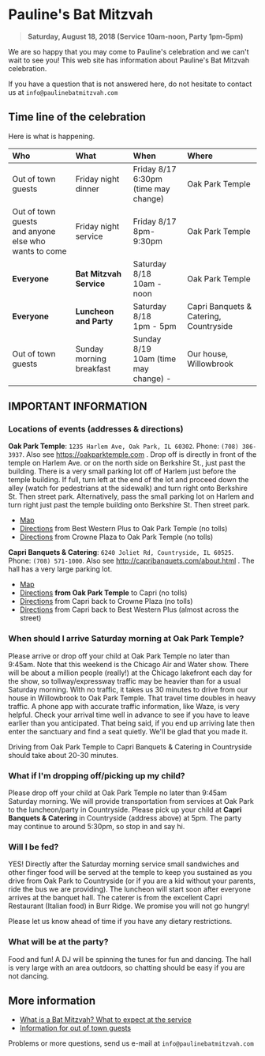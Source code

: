 # Pauline's Bat Mitzvah

> **Saturday, August 18, 2018 (Service 10am-noon, Party 1pm-5pm)**

We are so happy that you may come to Pauline's celebration and we can't wait to see you! This web site has information about Pauline's Bat Mitzvah celebration. 

If you have a question that is not answered here, do not hesitate to contact us at `info@paulinebatmitzvah.com`

## Time line of the celebration

Here is what is happening. 

| Who   | What   | When    | Where   |
|:-------|:------|:--------|:--------|
| Out of town guests |  Friday night dinner | Friday 8/17 <BR/> 6:30pm (time may change)| Oak Park Temple |
| Out of town guests <BR/> and anyone else who wants to come| Friday night service | Friday 8/17 <BR/> 8pm-9:30pm | Oak Park Temple | 
| **Everyone** | **Bat Mitzvah Service** | Saturday 8/18 <BR/> 10am - noon | Oak Park Temple | 
| **Everyone** | **Luncheon and Party** | Saturday 8/18 <BR/> 1pm - 5pm | Capri Banquets & Catering, Countryside | 
| Out of town guests | Sunday morning breakfast | Sunday 8/19 <BR/> 10am (time may change) -  | Our house, Willowbrook | 

## IMPORTANT INFORMATION

### Locations of events (addresses & directions)

**Oak Park Temple**: `1235 Harlem Ave, Oak Park, IL 60302`. Phone: `(708) 386-3937`. Also see https://oakparktemple.com . Drop off is directly in front of the temple on Harlem Ave. or on the north side on Berkshire St., just past the building. There is a very small parking lot off of Harlem just before the temple building. If full, turn left at the end of the lot and proceed down the alley (watch for pedestrians at the sidewalk) and turn right onto Berkshire St. Then street park. Alternatively, pass the small parking lot on Harlem and turn right just past the temple building onto Berkshire St. Then street park. 
- [Map](https://www.google.com/maps/place/Oak+Park+Temple/@41.9027412,-87.8071949,17z/data=!3m1!4b1!4m5!3m4!1s0x880fcb321af07a6b:0xb064a1520bd6d3fb!8m2!3d41.9027372!4d-87.8050062)
- [Directions](https://www.google.com/maps/dir/Best+Western+Plus+Chicagoland+-+Countryside,+Joliet+Road,+Countryside,+IL/Oak+Park+Temple,+1235+Harlem+Ave,+Oak+Park,+IL+60302/@41.8397401,-87.9136227,12z/data=!3m1!4b1!4m16!4m15!1m5!1m1!1s0x880e4835b8d4f883:0x5e6eedb10146be0b!2m2!1d-87.8730132!2d41.777754!1m5!1m1!1s0x880fcb321af07a6b:0xb064a1520bd6d3fb!2m2!1d-87.8050062!2d41.9027372!2m1!2b1!3e0) from Best Western Plus to Oak Park Temple (no tolls)
- [Directions](https://www.google.com/maps/dir/Crowne+Plaza+Chicago+SW+-+Burr+Ridge,+S+Frontage+Road,+Burr+Ridge,+IL/Oak+Park+Temple,+1235+Harlem+Ave,+Oak+Park,+IL+60302/@41.8246462,-87.9511171,12z/data=!3m1!4b1!4m16!4m15!1m5!1m1!1s0x880e48babe2fc1f3:0x5e66b2dbb4a574e3!2m2!1d-87.9215302!2d41.7534609!1m5!1m1!1s0x880fcb321af07a6b:0xb064a1520bd6d3fb!2m2!1d-87.8050062!2d41.9027372!2m1!2b1!3e0) from Crowne Plaza to Oak Park Temple (no tolls)

**Capri Banquets & Catering**: `6240 Joliet Rd, Countryside, IL 60525`. Phone: `(708) 571-1000`. Also see http://capribanquets.com/about.html . The hall has a very large parking lot. 
- [Map](https://www.google.com/maps/place/Capri+Banquets+%26+Catering/@41.776221,-87.8742897,17z/data=!3m1!4b1!4m5!3m4!1s0x880e48342cbf4e25:0x8d23463c294df84d!8m2!3d41.776217!4d-87.872101)
- [Directions](https://www.google.com/maps/dir/Oak+Park+Temple,+Harlem+Avenue,+Oak+Park,+IL/Capri+Banquets+%26+Catering,+6240+Joliet+Rd,+Countryside,+IL+60525/@41.8327431,-87.9074904,12z/data=!3m1!4b1!4m16!4m15!1m5!1m1!1s0x880fcb321af07a6b:0xb064a1520bd6d3fb!2m2!1d-87.8050062!2d41.9027372!1m5!1m1!1s0x880e48342cbf4e25:0x8d23463c294df84d!2m2!1d-87.872101!2d41.776217!2m1!2b1!3e0) **from Oak Park Temple** to Capri (no tolls)
- [Directions](https://www.google.com/maps/dir/Capri+Banquets+%26+Catering,+6240+Joliet+Rd,+Countryside,+IL+60525/Crowne+Plaza+Chicago+SW+-+Burr+Ridge,+S+Frontage+Road,+Burr+Ridge,+IL/@41.7612081,-87.9143252,14z/data=!3m1!4b1!4m16!4m15!1m5!1m1!1s0x880e48342cbf4e25:0x8d23463c294df84d!2m2!1d-87.872101!2d41.776217!1m5!1m1!1s0x880e48babe2fc1f3:0x5e66b2dbb4a574e3!2m2!1d-87.9215302!2d41.7534609!2m1!2b1!3e0) from Capri back to Crowne Plaza (no tolls)
- [Directions](https://www.google.com/maps/dir/Capri+Banquets+%26+Catering,+6240+Joliet+Rd,+Countryside,+IL+60525/Best+Western+Plus+Chicagoland+-+Countryside,+Joliet+Road,+Countryside,+IL/@41.7769895,-87.8747458,17z/data=!3m1!4b1!4m16!4m15!1m5!1m1!1s0x880e48342cbf4e25:0x8d23463c294df84d!2m2!1d-87.872101!2d41.776217!1m5!1m1!1s0x880e4835b8d4f883:0x5e6eedb10146be0b!2m2!1d-87.8730132!2d41.777754!2m1!2b1!3e0) from Capri back to Best Western Plus (almost across the street)

### When should I arrive Saturday morning at Oak Park Temple?

Please arrive or drop off your child at Oak Park Temple no later than 9:45am. Note that this weekend is the Chicago Air and Water show. There will be about a million people (really!) at the Chicago lakefront each day for the show, so tollway/expressway traffic may be heavier than for a usual Saturday morning. With no traffic, it takes us 30 minutes to drive from our house in Willowbrook to Oak Park Temple. That travel time doubles in heavy traffic. A phone app with accurate traffic information, like Waze, is very helpful. Check your arrival time well in advance to see if you have to leave earlier than you anticipated. That being said, if you end up arriving late then enter the sanctuary and find a seat quietly. We'll be glad that you made it. 

Driving from Oak Park Temple to Capri Banquets & Catering in Countryside should take about 20-30 minutes. 

### What if I'm dropping off/picking up my child?

Please drop off your child at Oak Park Temple no later than 9:45am Saturday morning. We will provide transportation from services at Oak Park to the luncheon/party in Countryside. Please pick up your child at **Capri Banquets & Catering** in Countryside (address above) at 5pm. The party may continue to around 5:30pm, so stop in and say hi.  

### Will I be fed?

YES! Directly after the Saturday morning service small sandwiches and other finger food will be served at the temple to keep you sustained as you drive from Oak Park to Countryside (or if you are a kid without your parents, ride the bus we are providing). The luncheon will start soon after everyone arrives at the banquet hall. The caterer is from the excellent Capri Restaurant (Italian food) in Burr Ridge. We promise you will not go hungry! 

Please let us know ahead of time if you have any dietary restrictions.

### What will be at the party?

Food and fun! A DJ will be spinning the tunes for fun and dancing. The hall is very large with an area outdoors, so chatting should be easy if you are not dancing. 

## More information

- [What is a Bat Mitzvah? What to expect at the service](/whatIsBatMitzvah)
- [Information for out of town guests](/outOfTown)

Problems or more questions, send us e-mail at `info@paulinebatmitzvah.com` 